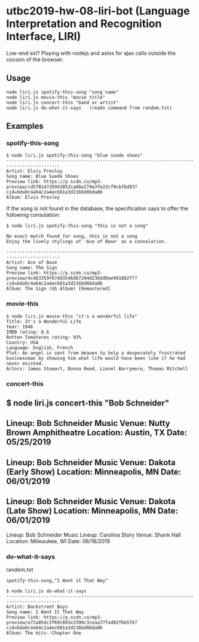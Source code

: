# utbc2019-hw-08-liri-bot (Language Interpretation and Recognition Interface, LIRI)

Low-end siri?  Playing with nodejs and axios for ajax calls outside the cocoon of the browser.

## Usage

```
node liri.js spotify-this-song "song name"
node liri.js movie-this "movie title"
node liri.js concert-this "band or artist"
node liri.js do-what-it-says   (reads command from random.txt)
```

## Examples

### spotify-this-song

```
$ node liri.js spotify-this-song "blue suede shoes"
------------------------------------------------------------------------------------------
Artist: Elvis Presley
Song name: Blue Suede Shoes
Preview link: https://p.scdn.co/mp3-preview/cd57814726943052ca66e279a3fe23cf9cbfbd93?cid=bda9c4a64c2a4ec681a3d216bd8bda8b
Album: Elvis Presley
```

If the song is not found in the database, the specification says to offer the following consolation:

```
$ node liri.js spotify-this-song "this is not a song"

No exact match found for song, this is not a song
Enjoy the lively stylings of 'Ace of Base' as a consolation.

------------------------------------------------------------------------------------------
Artist: Ace of Base
Song name: The Sign
Preview link: https://p.scdn.co/mp3-preview/4c463359f67dd3546db7294d236dd0ae991882ff?cid=bda9c4a64c2a4ec681a3d216bd8bda8b
Album: The Sign (US Album) [Remastered]
```

### movie-this

```
$ node liri.js movie-this "it's a wonderful life"
Title: It's a Wonderful Life
Year: 1946
IMDB rating: 8.6
Rotten Tomatores rating: 93%
Country: USA
Language: English, French
Plot: An angel is sent from Heaven to help a desperately frustrated businessman by showing him what life would have been like if he had never existed.
Actors: James Stewart, Donna Reed, Lionel Barrymore, Thomas Mitchell
```

### concert-this

$ node liri.js concert-this "Bob Schneider"
------------------------------------------------------------------------------------------
Lineup: Bob Schneider Music
Venue: Nutty Brown Amphitheatre
Location: Austin, TX
Date: 05/25/2019
------------------------------------------------------------------------------------------
Lineup: Bob Schneider Music
Venue: Dakota (Early Show)
Location: Minneapolis, MN
Date: 06/01/2019
------------------------------------------------------------------------------------------
Lineup: Bob Schneider Music
Venue: Dakota (Late Show)
Location: Minneapolis, MN
Date: 06/01/2019
------------------------------------------------------------------------------------------
Lineup: Bob Schneider Music
Lineup: Carolina Story
Venue: Shank Hall
Location: Milwaukee, WI
Date: 06/18/2019

### do-what-it-says

random.txt
```
spotify-this-song,"I Want it That Way"
```

```
$ node liri.js do-what-it-says
------------------------------------------------------------------------------------------
Artist: Backstreet Boys
Song name: I Want It That Way
Preview link: https://p.scdn.co/mp3-preview/e72a05dc3f69c891e3390c3ceaa77fad02f6b5f6?cid=bda9c4a64c2a4ec681a3d216bd8bda8b
Album: The Hits--Chapter One
```
